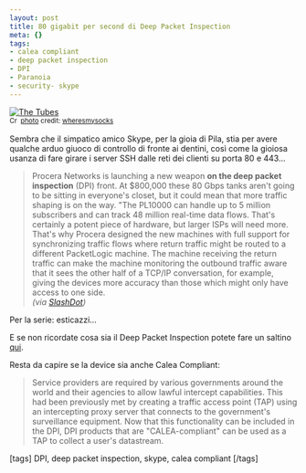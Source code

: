```yaml
--- 
layout: post
title: 80 gigabit per second di Deep Packet Inspection
meta: {}
tags: 
- calea compliant
- deep packet inspection
- DPI
- Paranoia
- security- skype
---
```

<a href="http://www.flickr.com/photos/36382117@N00/205710716/" title="The Tubes" target="_blank"><img src="http://farm1.static.flickr.com/84/205710716_81bf87ca5f.jpg" alt="The Tubes" border="0" /></a>  
<small><a href="http://creativecommons.org/licenses/by/2.0/" title="Attribution License" target="_blank"><img src="http://www.lastknight.com/wp-content/plugins/photo-dropper/images/cc.png" alt="Creative Commons License" border="0" width="16" height="16" align="absmiddle" /></a> <a href="http://www.photodropper.com/photos/" target="_blank">photo</a> credit: <a href="http://www.flickr.com/photos/36382117@N00/205710716/" title="wheresmysocks" target="_blank">wheresmysocks</a></small>  
  
Sembra che il simpatico amico Skype, per la gioia di Pila, stia per avere qualche arduo giuoco di controllo di fronte ai dentini, così come la gioiosa usanza di fare girare i server SSH dalle reti dei clienti su porta 80 e 443...    
  
> Procera Networks is launching a new weapon **on the deep packet inspection** (DPI) front. At $800,000 these 80 Gbps tanks aren't going to be sitting in everyone's closet, but it could mean that more traffic shaping is on the way. "The PL10000 can handle up to 5 million subscribers and can track 48 million real-time data flows. That's certainly a potent piece of hardware, but larger ISPs will need more. That's why Procera designed the new machines with full support for synchronizing traffic flows where return traffic might be routed to a different PacketLogic machine. The machine receiving the return traffic can make the machine monitoring the outbound traffic aware that it sees the other half of a TCP/IP conversation, for example, giving the devices more accuracy than those which might only have access to one side.  
> *(via [SlashDot](http://hardware.slashdot.org/article.pl?sid=08/05/12/1648223&from=rss))*
  
Per la serie: esticazzi...  
  
E se non ricordate cosa sia il Deep Packet Inspection potete fare un saltino [qui](http://en.wikipedia.org/wiki/Deep_packet_inspection).  
  
Resta da capire se la device sia anche Calea Compliant:  
  
> Service providers are required by various governments around the world and their agencies to allow lawful intercept capabilities. This had been previously met by creating a traffic access point (TAP) using an intercepting proxy server that connects to the government's surveillance equipment. Now that this functionality can be included in the DPI, DPI products that are "CALEA-compliant" can be used as a TAP to collect a user's datastream.
  
[tags]  DPI, deep packet inspection, skype, calea compliant  [/tags] 
